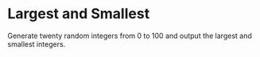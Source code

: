 # Largest and Smallest

Generate twenty random integers from 0 to 100 and output the largest and smallest integers.